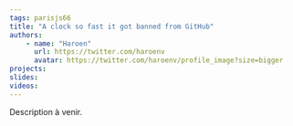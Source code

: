 ```yaml
---
tags: parisjs66
title: "A clock so fast it got banned from GitHub"
authors:
    - name: "Haroen"
      url: https://twitter.com/haroenv
      avatar: https://twitter.com/haroenv/profile_image?size=bigger
projects: 
slides: 
videos:
---
```

Description à venir.
